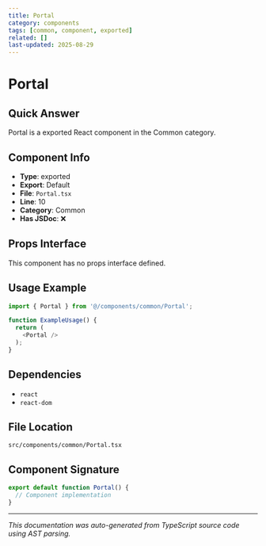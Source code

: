 ```yaml
---
title: Portal
category: components
tags: [common, component, exported]
related: []
last-updated: 2025-08-29
---
```


# Portal

## Quick Answer
Portal is a exported React component in the Common category.

## Component Info

- **Type**: exported
- **Export**: Default
- **File**: `Portal.tsx`
- **Line**: 10
- **Category**: Common
- **Has JSDoc**: ❌

## Props Interface

This component has no props interface defined.

## Usage Example

```typescript
import { Portal } from '@/components/common/Portal';

function ExampleUsage() {
  return (
    <Portal />
  );
}
```

## Dependencies


- `react`
- `react-dom`


## File Location

`src/components/common/Portal.tsx`

## Component Signature

```typescript
export default function Portal() { 
  // Component implementation
}
```

---

*This documentation was auto-generated from TypeScript source code using AST parsing.*